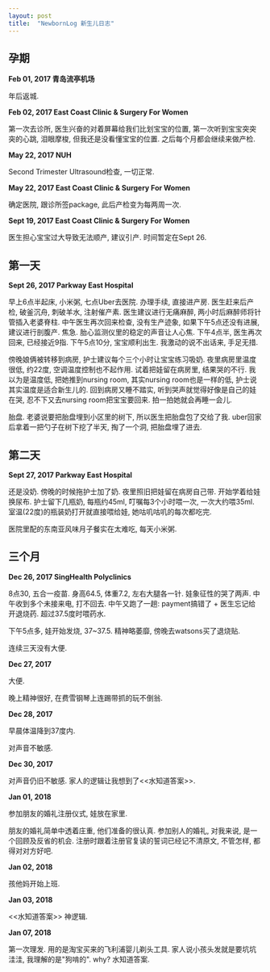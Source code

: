 ```yaml
---
layout: post
title:  "NewbornLog 新生儿日志"
---
```


## 孕期

**Feb 01, 2017 青岛流亭机场**

年后返城.


**Feb 02, 2017 East Coast Clinic &amp; Surgery For Women**

第一次去诊所, 医生兴奋的对着屏幕给我们比划宝宝的位置, 第一次听到宝宝突突突的心跳, 泪眼摩梭, 但我还是没看懂宝宝的位置. 
之后每个月都会继续来做产检.


**May 22, 2017 NUH**

Second Trimester Ultrasound检查, 一切正常.


**May 22, 2017 East Coast Clinic &amp; Surgery For Women**  

确定医院, 跟诊所签package, 此后产检变为每两周一次. 


**Sept 19, 2017 East Coast Clinic &amp; Surgery For Women**

医生担心宝宝过大导致无法顺产, 建议引产. 时间暂定在Sept 26.


## 第一天

**Sept 26, 2017 Parkway East Hospital**

早上6点半起床, 小米粥, 七点Uber去医院. 办理手续, 直接进产房.
医生赶来后产检, 破釜沉舟, 刺破羊水, 注射催产素. 医生建议进行无痛麻醉, 两小时后麻醉师将针管插入老婆脊柱.
中午医生再次回来检查, 没有生产迹象, 如果下午5点还没有进展, 建议进行剖腹产. 
焦急. 胎心监测仪里的稳定的声音让人心焦.
下午4点半, 医生再次回来, 已经接近9指.
下午5点10分, 宝宝顺利出生. 我激动的说不出话来, 手足无措.

傍晚娘俩被转移到病房, 护士建议每个三个小时让宝宝练习吸奶. 夜里病房里温度很低, 约22度, 空调温度控制也不起作用. 试着把娃留在病房里, 结果哭的不行. 我以为是温度低, 把她推到nursing room, 其实nursing room也是一样的低, 护士说其实温度是适合新生儿的. 回到病房又睡不踏实, 听到哭声就觉得好像是自己的娃在哭, 忍不下又去nursing room把宝宝要回来. 拍一拍她就会再睡一会儿. 

胎盘. 老婆说要把胎盘埋到小区里的树下, 所以医生把胎盘包了交给了我. uber回家后拿着一把勺子在树下挖了半天, 掏了一个洞, 把胎盘埋了进去. 


## 第二天

**Sept 27, 2017 Parkway East Hospital**

还是没奶. 傍晚的时候拖护士加了奶. 夜里照旧把娃留在病房自己带. 开始学着给娃换尿布. 护士留下几瓶奶, 每瓶约45ml, 叮嘱每3个小时喂一次, 一次大约喂35ml. 室温(22度)的瓶装奶打开就直接喂给娃, 她咕叽咕叽的每次都吃完. 

医院里配的东南亚风味月子餐实在太难吃, 每天小米粥. 


## 三个月

**Dec 26, 2017 SingHealth Polyclinics**

8点30, 五合一疫苗. 身高64.5, 体重7.2, 左右大腿各一针. 娃象征性的哭了两声. 
中午收到多个未接来电, 打不回去. 中午又跑了一趟: payment搞错了 + 医生忘记给开退烧药.
超过37.5度时喂药水.

下午5点多, 娃开始发烧, 37~37.5. 精神略萎靡, 傍晚去watsons买了退烧贴.

连续三天没有大便.

**Dec 27, 2017**

大便.

晚上精神很好, 在费雪钢琴上连踢带抓的玩不倒翁.

**Dec 28, 2017**

早晨体温降到37度内.

对声音不敏感.

**Dec 30, 2017**

对声音仍旧不敏感. 家人的逻辑让我想到了<<水知道答案>>.

**Jan 01, 2018**

参加朋友的婚礼注册仪式, 娃放在家里.

朋友的婚礼简单中透着庄重, 他们准备的很认真. 参加别人的婚礼, 对我来说, 是一个回顾及反省的机会. 注册时跟着注册官复读的誓词已经记不清原文, 不管怎样, 都得对对方好吧. 

**Jan 02, 2018**

孩他妈开始上班. 

**Jan 03, 2018**

<<水知道答案>> 神逻辑. 

**Jan 07, 2018**

第一次理发. 用的是淘宝买来的飞利浦婴儿剃头工具. 家人说小孩头发就是要坑坑洼洼, 我理解的是"狗啃的". why? 水知道答案. 


